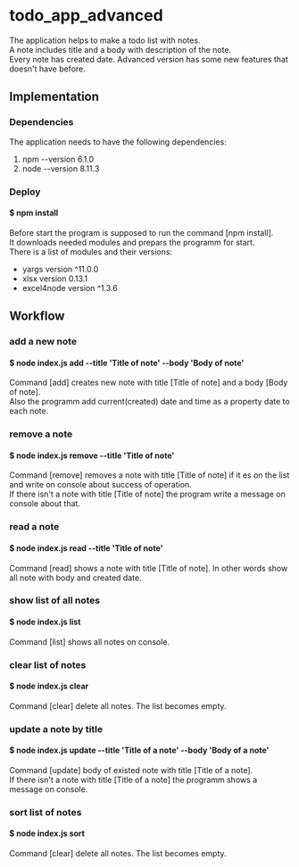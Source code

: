  
# todo_app_advanced

The application helps to make a todo list with notes.<br>
A note includes title and a body with description of the note.<br>
Every note has created date. Advanced version has some new features that doesn't have before.

## Implementation

### Dependencies

The application needs to have the following dependencies:
1. npm --version 6.1.0
2. node --version 8.11.3

### Deploy

#### $ npm install

Before start the program is supposed to run the command [npm install].<br> 
It downloads needed modules and prepars the programm for start.<br>
There is a list of modules and their versions:
* yargs      version  ^11.0.0
* xlsx       version   0.13.1
* excel4node version  ^1.3.6

## Workflow

### add a new note

#### $ node index.js add --title 'Title of note' --body 'Body of note'

Command [add] creates new note with title [Title of note] and a body [Body of note].<br>
Also the programm add current(created) date and time as a property date to each note.

### remove a note

#### $ node index.js remove --title 'Title of note'

Command [remove] removes a note with title [Title of note] if it es on the list and write on console about success of operation.<br>
If there isn't a note with title [Title of note] the program write a message on console about that. 

### read a note

#### $ node index.js read --title 'Title of note'

Command [read] shows a note with title [Title of note]. In other words show all note with body and created date.<br>

### show list of all notes

#### $ node index.js list

Command [list] shows all notes on console.<br>


### clear list of notes

#### $ node index.js clear

Command [clear] delete all notes. The list becomes empty.<br>

### update a note by title

#### $ node index.js update --title 'Title of a note' --body 'Body of a note'

Command [update] body of existed note with title [Title of a note].<br>
If there isn't a note with title [Title of a note] the programm shows a message on console.<br>

### sort list of notes

#### $ node index.js sort

Command [clear] delete all notes. The list becomes empty.<br>

